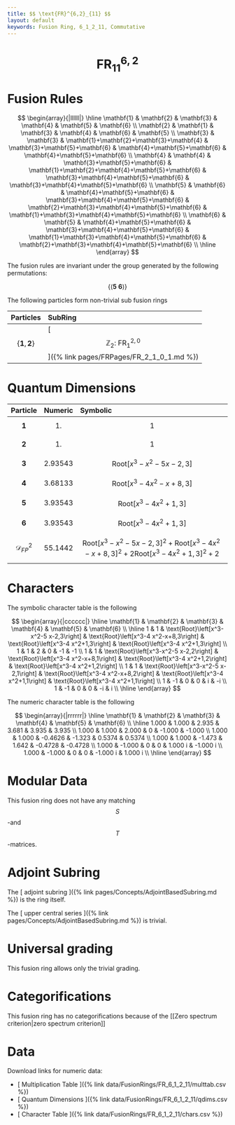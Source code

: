 ```yaml
---
title: $$ \text{FR}^{6,2}_{11} $$
layout: default
keywords: Fusion Ring, 6_1_2_11, Commutative
---
```

# $$ \text{FR}^{6,2}_{11} $$


# Fusion Rules

$$
\begin{array}{|llllll|}
\hline
 \mathbf{1} & \mathbf{2} & \mathbf{3} & \mathbf{4} & \mathbf{5} & \mathbf{6} \\
 \mathbf{2} & \mathbf{1} & \mathbf{3} & \mathbf{4} & \mathbf{6} & \mathbf{5} \\
 \mathbf{3} & \mathbf{3} & \mathbf{1}+\mathbf{2}+\mathbf{3}+\mathbf{4} & \mathbf{3}+\mathbf{5}+\mathbf{6} & \mathbf{4}+\mathbf{5}+\mathbf{6} & \mathbf{4}+\mathbf{5}+\mathbf{6} \\
 \mathbf{4} & \mathbf{4} & \mathbf{3}+\mathbf{5}+\mathbf{6} & \mathbf{1}+\mathbf{2}+\mathbf{4}+\mathbf{5}+\mathbf{6} & \mathbf{3}+\mathbf{4}+\mathbf{5}+\mathbf{6} & \mathbf{3}+\mathbf{4}+\mathbf{5}+\mathbf{6} \\
 \mathbf{5} & \mathbf{6} & \mathbf{4}+\mathbf{5}+\mathbf{6} & \mathbf{3}+\mathbf{4}+\mathbf{5}+\mathbf{6} & \mathbf{2}+\mathbf{3}+\mathbf{4}+\mathbf{5}+\mathbf{6} & \mathbf{1}+\mathbf{3}+\mathbf{4}+\mathbf{5}+\mathbf{6} \\
 \mathbf{6} & \mathbf{5} & \mathbf{4}+\mathbf{5}+\mathbf{6} & \mathbf{3}+\mathbf{4}+\mathbf{5}+\mathbf{6} & \mathbf{1}+\mathbf{3}+\mathbf{4}+\mathbf{5}+\mathbf{6} & \mathbf{2}+\mathbf{3}+\mathbf{4}+\mathbf{5}+\mathbf{6} \\
\hline
\end{array}
$$


The fusion rules are invariant under the group generated by the following permutations:

$$ \{(\mathbf{5} \  \mathbf{6})\} $$


The following particles form non-trivial sub fusion rings

| Particles | SubRing |
| :------ | :------ |
| $$ \{\mathbf{1},\mathbf{2}\} $$ | [ $$ \mathbb{Z}_2:\ \text{FR}^{2,0}_{1} $$ ]({% link pages/FRPages/FR_2_1_0_1.md %}) |

# Quantum Dimensions

| Particle | Numeric | Symbolic |
| :------ | :------ | :------ |
| $$ \mathbf{1} $$ | $$ 1. $$ | $$ 1 $$ |
| $$ \mathbf{2} $$ | $$ 1. $$ | $$ 1 $$ |
| $$ \mathbf{3} $$ | $$ 2.93543 $$ | $$ \text{Root}\left[x^3-x^2-5 x-2,3\right] $$ |
| $$ \mathbf{4} $$ | $$ 3.68133 $$ | $$ \text{Root}\left[x^3-4 x^2-x+8,3\right] $$ |
| $$ \mathbf{5} $$ | $$ 3.93543 $$ | $$ \text{Root}\left[x^3-4 x^2+1,3\right] $$ |
| $$ \mathbf{6} $$ | $$ 3.93543 $$ | $$ \text{Root}\left[x^3-4 x^2+1,3\right] $$ |
| $$ \mathcal{D}_{FP}^2 $$ | $$ 55.1442 $$ | $$ \text{Root}\left[x^3-x^2-5 x-2,3\right]^2+\text{Root}\left[x^3-4 x^2-x+8,3\right]^2+2 \text{Root}\left[x^3-4 x^2+1,3\right]^2+2 $$ |

# Characters

The symbolic character table is the following

$$
\begin{array}{|cccccc|}
\hline
 \mathbf{1} & \mathbf{2} & \mathbf{3} & \mathbf{4} & \mathbf{5} & \mathbf{6} \\
\hline
 1 & 1 & \text{Root}\left[x^3-x^2-5 x-2,3\right] & \text{Root}\left[x^3-4 x^2-x+8,3\right] & \text{Root}\left[x^3-4 x^2+1,3\right] & \text{Root}\left[x^3-4 x^2+1,3\right] \\
 1 & 1 & 2 & 0 & -1 & -1 \\
 1 & 1 & \text{Root}\left[x^3-x^2-5 x-2,2\right] & \text{Root}\left[x^3-4 x^2-x+8,1\right] & \text{Root}\left[x^3-4 x^2+1,2\right] & \text{Root}\left[x^3-4 x^2+1,2\right] \\
 1 & 1 & \text{Root}\left[x^3-x^2-5 x-2,1\right] & \text{Root}\left[x^3-4 x^2-x+8,2\right] & \text{Root}\left[x^3-4 x^2+1,1\right] & \text{Root}\left[x^3-4 x^2+1,1\right] \\
 1 & -1 & 0 & 0 & i & -i \\
 1 & -1 & 0 & 0 & -i & i \\
\hline
\end{array}
$$

The numeric character table is the following

$$
\begin{array}{|rrrrrr|}
\hline
 \mathbf{1} & \mathbf{2} & \mathbf{3} & \mathbf{4} & \mathbf{5} & \mathbf{6} \\
\hline
 1.000 & 1.000 & 2.935 & 3.681 & 3.935 & 3.935 \\
 1.000 & 1.000 & 2.000 & 0 & -1.000 & -1.000 \\
 1.000 & 1.000 & -0.4626 & -1.323 & 0.5374 & 0.5374 \\
 1.000 & 1.000 & -1.473 & 1.642 & -0.4728 & -0.4728 \\
 1.000 & -1.000 & 0 & 0 & 1.000 i & -1.000 i \\
 1.000 & -1.000 & 0 & 0 & -1.000 i & 1.000 i \\
\hline
\end{array}
$$

# Modular Data

This fusion ring does not have any matching $$ S $$-and $$ T $$-matrices.

# Adjoint Subring

The [ adjoint subring ]({% link pages/Concepts/AdjointBasedSubring.md %}) is the ring itself.

The [ upper central series ]({% link pages/Concepts/AdjointBasedSubring.md %}) is trivial.

# Universal grading

This fusion ring allows only the trivial grading.

# Categorifications

This fusion ring has no categorifications because of the [[Zero spectrum criterion|zero spectrum criterion]]

# Data

Download links for numeric data:

* [ Multiplication Table ]({% link data/FusionRings/FR_6_1_2_11/multtab.csv %})
* [ Quantum Dimensions ]({% link data/FusionRings/FR_6_1_2_11/qdims.csv %})
* [ Character Table ]({% link data/FusionRings/FR_6_1_2_11/chars.csv %})